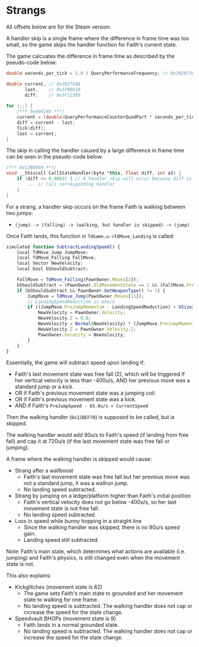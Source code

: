 # Strangs

All offsets below are for the Steam version.

A handler skip is a single frame where the difference in frame time was too small, so the game skips the handler function for Faith's current state.

The game calcuates the difference in frame time as described by the pseudo-code below:

```cpp
double seconds_per_tick = 1.0 / QueryPerformanceFrequency; // 0x2020738

double current, // 0x2027FA8
       last,    // 0x1F98618
       diff;    // 0x1F723E0
		   
for (;;) {
	/*** 0x404140 ***/
	current = (double)QueryPerformanceCounterQuadPart * seconds_per_tick + 16777216.0;
	diff = current - last;
	Tick(diff);
	last = current;
}
```

The skip in calling the handler caused by a large difference in frame time can be seen in the pseudo-code below:

```cpp
/*** 0x12B0960 ***/
void __thiscall CallStateHandler(byte *this, float diff, int a3) {
	if (diff >= 0.0003) { // A handler skip will occur because diff is smaller than 0.0003
		... // Call corresponding handler
	}
}
```

For a strang, a handler skip occurs on the frame Faith is walking between two jumps:

- ```(jump) -> (falling) -> (walking, but handler is skipped) -> (jump)```

Once Faith lands, this function in `TdGame.u->TdMove_Landing` is called:
```js
simulated function SubtractLandingSpeed() {
    local TdMove_Jump JumpMove;
    local TdMove_Falling FallMove;
    local Vector NewVelocity;
    local bool bShouldSubtract;

    FallMove = TdMove_Falling(PawnOwner.Moves[2]);
    bShouldSubtract = (PawnOwner.OldMovementState == 2 && (FallMove.PreviousMove == 11 || FallMove.PreviousMove == 32)) || PawnOwner.OldMovementState == 61 || PawnOwner.OldMovementState == 32;
    if (bShouldSubtract && PawnOwner.GetWeaponType() != 1) {
        JumpMove = TdMove_Jump(PawnOwner.Moves[11]);
        // LandingSpeedReduction is 65u/s
        if ((JumpMove.PreJumpMomentum - LandingSpeedReduction) < VSize2D(PawnOwner.Velocity)) {
            NewVelocity = PawnOwner.Velocity;
            NewVelocity.Z = 0.0;
            NewVelocity = Normal(NewVelocity) * (JumpMove.PreJumpMomentum - LandingSpeedReduction);
            NewVelocity.Z = PawnOwner.Velocity.Z;
            PawnOwner.Velocity = NewVelocity;
        }
    } 
}
```

Essentially, the game will subtract speed upon landing if:
- Faith's last movement state was free fall (2), which will be triggered if her vertical velocity is less than -400u/s, AND her previous move was a standard jump or a kick.
- OR if Faith's previous movement state was a jumping coil.
- OR if Faith's previous movement state was a kick.
- AND if Faith's `PreJumpSpeed - 65.0u/s < CurrentSpeed`

Then the walking handler (`0x12BEF70`) is supposed to be called, but is skipped. 

The walking handler would add 90u/s to Faith's speed (if landing from free fall) and cap it at 720u/s (if the last movement state was free fall or jumping).

A frame where the walking handler is skipped would cause:
- Strang after a wallboost
	- Faith's last movement state was free fall but her previous move was not a standard jump, it was a wallrun jump.
	- No landing speed subtracted.
- Strang by jumping on a ledge/platform higher than Faith's initial position
	- Faith's vertical velocity does not go below -400u/s, so her last movement state is not free fall.
	- No landing speed subtracted.
- Loss in speed while bunny hopping in a straight line
	- Since the walking handler was skipped, there is no 90u/s speed gain.
	- Landing speed still subtracted.
	
Note: Faith's main state, which determines what actions are available (i.e. jumping) and Faith's physics, is still changed even when the movement state is not.
	
This also explains:
- Kickglitches (movement state is 62)
	- The game sets Faith's main state to grounded and her movement state to walking for one frame.
	- No landing speed is subtracted. The walking handler does not cap or increase the speed for the state change.
- Speedvault BHOPs (movement state is 9)
	- Faith lands in a normal grounded state.
	- No landing speed is subtracted. The walking handler does not cap or increase the speed for the state change.
